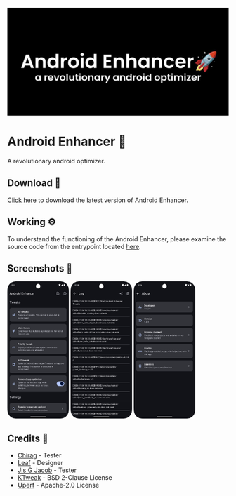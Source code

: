 ![Banner](https://github.com/iamlooper/Android-Enhancer/raw/main/banner.jpg)

# Android Enhancer 🚀

A revolutionary android optimizer. 

## Download 📲

[Click here](https://www.pling.com/p/1875251/) to download the latest version of Android Enhancer.

## Working ⚙️

To understand the functioning of the Android Enhancer, please examine the source code from the entrypoint located [here](https://github.com/iamlooper/Android-Enhancer/blob/lib/src/android_enhancer.cpp).

## Screenshots 📱

[<img src="https://github.com/iamlooper/Android-Enhancer/raw/main/screenshots/1.png" width=140>](https://github.com/iamlooper/Android-Enhancer/raw/main/screenshots/1.png)
[<img src="https://github.com/iamlooper/Android-Enhancer/raw/main/screenshots/2.png" width=140>](https://github.com/iamlooper/Android-Enhancer/raw/main/screenshots/2.png)
[<img src="https://github.com/iamlooper/Android-Enhancer/raw/main/screenshots/3.png" width=140>](https://github.com/iamlooper/Android-Enhancer/raw/main/screenshots/3.png)

## Credits 👥

- [Chirag](https://t.me/selfmuser) - Tester
- [Leaf](https://t.me/leafinferno) - Designer
- [Jis G Jacob](https://t.me/StudioKeys) - Tester
- [KTweak](https://github.com/tytydraco/KTweak) - BSD 2-Clause License
- [Uperf](https://github.com/yc9559/uperf) - Apache-2.0 License